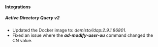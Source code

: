 
#### Integrations

##### Active Directory Query v2
- Updated the Docker image to: *demisto/ldap:2.9.1.86801*.
- Fixed an issue where the ***ad-modify-user-ou*** command changed the CN value.